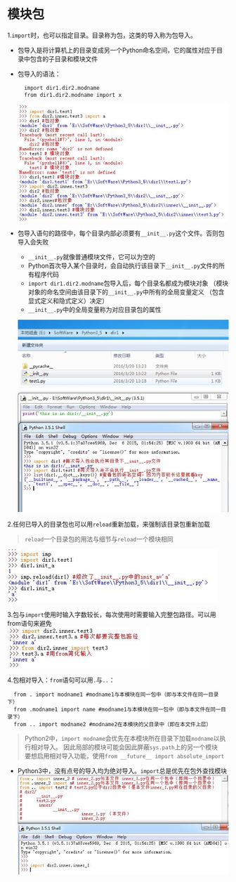 # 模块包
1.`import`时，也可以指定目录。目录称为包，这类的导入称为包导入。

* 包导入是将计算机上的目录变成另一个Python命名空间，它的属性对应于目录中包含的子目录和模块文件
* 包导入的语法：

  ```
	import dir1.dir2.modname
	from dir1.dir2.modname import x
  ```

  ![包导入](../imgs/python_22_1.JPG)

* 包导入语句的路径中，每个目录内部必须要有`__init__.py`这个文件。否则包导入会失败
	* `__init__.py`就像普通模块文件，它可以为空的
	* Python首次导入某个目录时，会自动执行该目录下`__init__.py`文件的所有程序代码
	* `import dir1.dir2.modname`包导入后，每个目录名都成为模块对象
	 （模块对象的命名空间由该目录下的`__init__.py`中所有的全局变量定义
	  （包含显式定义和隐式定义）决定）
	* `__init__.py`中的全局变量称为对应目录包的属性

  ![__init__.py](../imgs/python_22_2.JPG)

2.任何已导入的目录包也可以用`reload`重新加载，来强制该目录包重新加载
>`reload`一个目录包的用法与细节与`reload`一个模块相同
  
  ![reload包](../imgs/python_22_3.JPG)

3.包与`import`使用时输入字数较长，每次使用时需要输入完整包路径。可以用from语句来避免  
  ![import包与from包区别](../imgs/python_22_4.JPG)

4.包相对导入：`from`语句可以用`.`与`..`：

```
  from . import modname1 #modname1与本模块在同一包中（即与本文件在同一目录下）
  from .modname1 import name #modname1与本模块在同一包中（即与本文件在同一目录下）
  from .. import modname2 #modname2在本模块的父目录中（即在本文件上层）
```
>Python2中，`import modname`会优先在本模块所在目录下加载`modname`以执行相对导入。
>因此局部的模块可能会因此屏蔽`sys.path`上的另一个模块  
>要想启用相对导入功能，使用`from __future__ import absolute_import`

* Python3中，没有点号的导入均为绝对导入。`import`总是优先在包外查找模块  
![包相对导入](../imgs/python_22_5.JPG)



